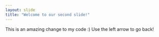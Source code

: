 ```yaml
---
layout: slide
title: "Welcome to our second slide!"
---
```

This is an amazing change to my code :)
Use the left arrow to go back!